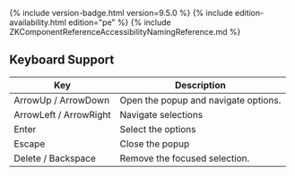 {% include
version-badge.html version=9.5.0 %} <!--REQUIRED ZK EDITION: PE -->
{% include edition-availability.html edition="pe" %} {% include
ZKComponentReferenceAccessibilityNamingReference.md %}

## Keyboard Support

| Key | Description |
|---|---|
| ArrowUp / ArrowDown | Open the popup and navigate options. |
| ArrowLeft / ArrowRight | Navigate selections |
| Enter | Select the options |
| Escape | Close the popup |
| Delete / Backspace | Remove the focused selection. |
